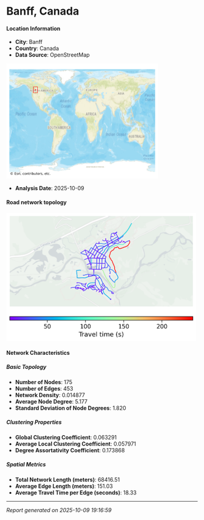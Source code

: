 # Banff, Canada

#### Location Information

- **City**: Banff
- **Country**: Canada
- **Data Source**: OpenStreetMap
<img src="Banff_location.png" alt="Banff Location Map" width="400" />

- **Analysis Date**: 2025-10-09

#### Road network topology

<img src="Banff_network_map.png" alt="Banff Road Network Map" width="500"/>

#### Network Characteristics

##### Basic Topology

- **Number of Nodes**: 175
- **Number of Edges**: 453
- **Network Density**: 0.014877
- **Average Node Degree**: 5.177
- **Standard Deviation of Node Degrees**: 1.820

##### Clustering Properties

- **Global Clustering Coefficient**: 0.063291
- **Average Local Clustering Coefficient**: 0.057971
- **Degree Assortativity Coefficient**: 0.173868

##### Spatial Metrics

- **Total Network Length (meters)**: 68416.51
- **Average Edge Length (meters)**: 151.03
- **Average Travel Time per Edge (seconds)**: 18.33

---
*Report generated on 2025-10-09 19:16:59*
